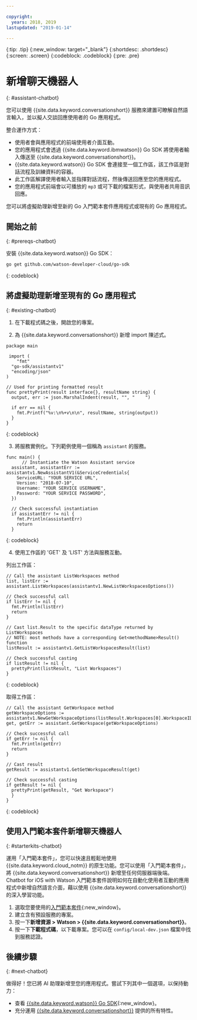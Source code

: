 ```yaml
---

copyright:
  years: 2018, 2019
lastupdated: "2019-01-14"

---
```


{:tip: .tip}
{:new_window: target="_blank"}
{:shortdesc: .shortdesc}
{:screen: .screen}
{:codeblock: .codeblock}
{:pre: .pre}

# 新增聊天機器人
{: #assistant-chatbot}

您可以使用 {{site.data.keyword.conversationshort}} 服務來建置可瞭解自然語言輸入，並以擬人交談回應使用者的 Go 應用程式。

整合運作方式：

* 使用者會與應用程式的前端使用者介面互動。
* 您的應用程式會透過 {{site.data.keyword.ibmwatson}} Go SDK 將使用者輸入傳送至 {{site.data.keyword.conversationshort}}。
* {{site.data.keyword.watson}} Go SDK 會連接至一個工作區，該工作區是對話流程及訓練資料的容器。
* 此工作區解譯使用者輸入並指揮對話流程，然後傳送回應至您的應用程式。
* 您的應用程式前端會以可播放的 `mp3` 或可下載的檔案形式，與使用者共用音訊回應。

您可以將虛擬助理新增至新的 Go 入門範本套件應用程式或現有的 Go 應用程式。

## 開始之前
{: #prereqs-chatbot}

安裝 {{site.data.keyword.watson}} Go SDK：
```bash
go get github.com/watson-developer-cloud/go-sdk
```
{: codeblock}

## 將虛擬助理新增至現有的 Go 應用程式
{: #existing-chatbot}

1. 在下載程式碼之後，開啟您的專案。

2. 為 {{site.data.keyword.conversationshort}} 新增 import 陳述式。

  ```golang
package main

   import (
      "fmt"
    "go-sdk/assistantv1"
    "encoding/json"
  )

  // Used for printing formatted result 
  func prettyPrint(result interface{}, resultName string) {
    output, err := json.MarshalIndent(result, "", "    ")

    if err == nil {
      fmt.Printf("%v:\n%+v\n\n", resultName, string(output))
    }
  }
  ```
  {: codeblock}

3. 將服務實例化。下列範例使用一個稱為 `assistant` 的服務。

  ```golang
func main() {
        // Instantiate the Watson Assistant service
    assistant, assistantErr := assistantv1.NewAssistantV1(&ServiceCredentials{
      ServiceURL: "YOUR SERVICE URL",
      Version: "2018-07-10",
      Username: "YOUR SERVICE USERNAME",
      Password: "YOUR SERVICE PASSWORD",
    })

    // Check successful instantiation
    if assistantErr != nil {
      fmt.Println(assistantErr)
      return
    }
  ```
  {: codeblock}

4. 使用工作區的 'GET' 及 'LIST' 方法與服務互動。

  列出工作區：
  ```golang
  // Call the assistant ListWorkspaces method
  list, listErr := assistant.ListWorkspaces(assistantv1.NewListWorkspacesOptions())

  // Check successful call
  if listErr != nil {
    fmt.Println(listErr)
    return
  }

  // Cast list.Result to the specific dataType returned by ListWorkspaces
  // NOTE: most methods have a corresponding Get<methodName>Result() function
  listResult := assistantv1.GetListWorkspacesResult(list)

  // Check successful casting
  if listResult != nil {
    prettyPrint(listResult, "List Workspaces")
  }
  ```
  {: codeblock}

  取得工作區：
  ```golang
  // Call the assistant GetWorkspace method
  getWorkspaceOptions := assistantv1.NewGetWorkspaceOptions(listResult.Workspaces[0].WorkspaceID)
  get, getErr := assistant.GetWorkspace(getWorkspaceOptions)

  // Check successful call
  if getErr != nil {
    fmt.Println(getErr)
    return
  }

  // Cast result
  getResult := assistantv1.GetGetWorkspaceResult(get)

  // Check successful casting
  if getResult != nil {
    prettyPrint(getResult, "Get Workspace")
    }
  }
  ```
  {: codeblock}

## 使用入門範本套件新增聊天機器人
{: #starterkits-chatbot}

運用「入門範本套件」，您可以快速且輕鬆地使用 {{site.data.keyword.cloud_notm}} 的原生功能。您可以使用「入門範本套件」，將 {{site.data.keyword.conversationshort}} 新增至任何伺服器端後端。Chatbot for iOS with Watson 入門範本套件說明如何在自動化使用者互動的應用程式中新增自然語言介面，藉以使用 {{site.data.keyword.conversationshort}} 的深入學習功能。

1. 選取您要使用的[入門範本套件](https://cloud.ibm.com/developer/appledevelopment/starter-kits){:new_window}。
2. 建立含有預設服務的專案。
3. 按一下**新增資源 > Watson > {{site.data.keyword.conversationshort}}**。
4. 按一下**下載程式碼**，以下載專案。您可以在 `config/local-dev.json` 檔案中找到服務認證。

## 後續步驟
{: #next-chatbot}

做得好！您已將 AI 助理新增至您的應用程式。嘗試下列其中一個選項，以保持動力：
* 查看 [{{site.data.keyword.watson}} Go SDK](https://github.com/watson-developer-cloud/go-sdk){:new_window}。
* 充分運用 [{{site.data.keyword.conversationshort}}](/docs/services/conversation/index.html) 提供的所有特性。
